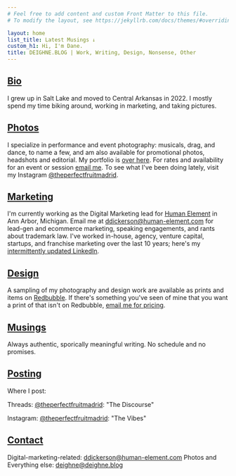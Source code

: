 ```yaml
---
# Feel free to add content and custom Front Matter to this file.
# To modify the layout, see https://jekyllrb.com/docs/themes/#overriding-theme-defaults

layout: home
list_title: Latest Musings ↓
custom_h1: Hi, I'm Dane.
title: DEIGHNE.BLOG | Work, Writing, Design, Nonsense, Other
---
```

## [Bio](/bio/)
I grew up in Salt Lake and moved to Central Arkansas in 2022. I mostly spend my time biking around, working in marketing, and taking pictures.

## [Photos](/photos/)
I specialize in performance and event photography: musicals, drag, and dance, to name a few, and am also available for promotional photos, headshots and editorial. My portfolio is [over here](/photos/). For rates and availability for an event or session [email me](mailto:deighne@deighne.blog). To see what I've been doing lately, visit my Instagram [@theperfectfruitmadrid](https://www.instagram.com/theperfectfruitmadrid/).

## [Marketing](/marketing/)
I'm currently working as the Digital Marketing lead for [Human Element](https://www.human-element.com/) in Ann Arbor, Michigan. Email me at [ddickerson@human-element.com](mailto:ddickerson@human-element.com) for lead-gen and ecommerce marketing, speaking engagements, and rants about trademark law. I've worked in-house, agency, venture capital, startups, and franchise marketing over the last 10 years; here's my [intermittently updated LinkedIn](https://www.linkedin.com/in/danecd).

## [Design](/design/)
A sampling of my photography and design work are available as prints and items on [Redbubble](https://www.redbubble.com/people/danecd/shop). If there's something you've seen of mine that you want a print of that isn't on Redbubble, [email me for pricing](mailto:deighne@deighne.blog).

## [Musings](/musings/)
Always authentic, sporically meaningful writing. No schedule and no promises.

## [Posting](/posting/)
Where I post:

Threads: [@theperfectfruitmadrid](https://www.threads.net/@theperfectfruitmadrid): "The Discourse"

Instagram: [@theperfectfruitmadrid](https://www.instagram.com/theperfectfruitmadrid/): "The Vibes"

## [Contact](/contact/)
Digital-marketing-related: [ddickerson@human-element.com](mailto:ddickerson@human-element.com)
Photos and Everything else: [deighne@deighne.blog](mailto:deighne@deighne.blog)